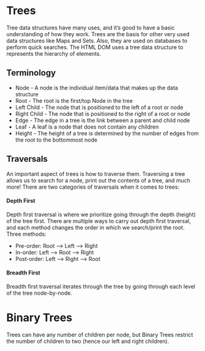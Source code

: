 # Trees
Tree data structures have many uses, and it’s good to have a basic understanding of how they work. Trees are the basis for other very used data structures like Maps and Sets. Also, they are used on databases to perform quick searches. The HTML DOM uses a tree data structure to represents the hierarchy of elements.

## Terminology
- Node - A node is the individual item/data that makes up the data structure
- Root - The root is the first/top Node in the tree
- Left Child - The node that is positioned to the left of a root or node
- Right Child - The node that is positioned to the right of a root or node
- Edge - The edge in a tree is the link between a parent and child node
- Leaf - A leaf is a node that does not contain any children
- Height - The height of a tree is determined by the number of edges from the root to the bottommost node

## Traversals
An important aspect of trees is how to traverse them. Traversing a tree allows us to search for a node, print out the contents of a tree, and much more! There are two categories of traversals when it comes to trees:

#### Depth First 
Depth first traversal is where we prioritize going through the depth (height) of the tree first. There are multiple ways to carry out depth first traversal, and each method changes the order in which we search/print the root.
Three methods:

* Pre-order: Root --> Left --> Right
* In-order: Left --> Root --> Right
* Post-order: Left --> Right --> Root


#### Breadth First
Breadth first traversal iterates through the tree by going through each level of the tree node-by-node.

# Binary Trees
Trees can have any number of children per node, but Binary Trees restrict the number of children to two (hence our left and right children).
